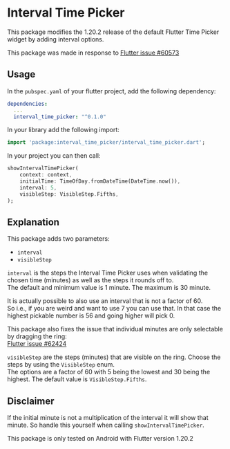 # Interval Time Picker

This package modifies the 1.20.2 release of the default Flutter Time Picker widget by adding interval options.

This package was made in response to [Flutter issue #60573](https://github.com/flutter/flutter/issues/60573)

## Usage

In the `pubspec.yaml` of your flutter project, add the following dependency:

```yaml
dependencies:
  ...
  interval_time_picker: "^0.1.0"
```

In your library add the following import:

```dart
import 'package:interval_time_picker/interval_time_picker.dart';
```

In your project you can then call:

```dart
showIntervalTimePicker(
    context: context,
    initialTime: TimeOfDay.fromDateTime(DateTime.now()),
    interval: 5,
    visibleStep: VisibleStep.Fifths,
);
```

## Explanation

This package adds two parameters:
* `interval`
* `visibleStep`

`interval` is the steps the Interval Time Picker uses when validating the chosen time (minutes) as well as the steps it rounds off to.\
The default and minimum value is 1 minute. The maximum is 30 minute.

It is actually possible to also use an interval that is not a factor of 60.\
So i.e., if you are weird and want to use 7 you can use that. In that case the highest pickable number is 56 and going higher will pick 0.

This package also fixes the issue that individual minutes are only selectable by dragging the ring:\
[Flutter issue #62424](https://github.com/flutter/flutter/issues/62424)

`visibleStep` are the steps (minutes) that are visible on the ring. Choose the steps by using the `VisibleStep` enum.\
The options are a factor of 60 with 5 being the lowest and 30 being the highest. The default value is `VisibleStep.Fifths`.

## Disclaimer

If the initial minute is not a multiplication of the interval it will show that minute.
So handle this yourself when calling `showIntervalTimePicker`.

This package is only tested on Android with Flutter version 1.20.2
